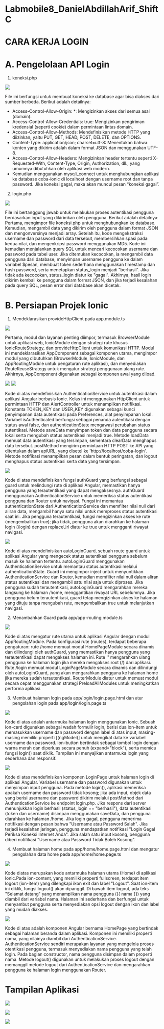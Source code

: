 # Labmobile8_DanielAbdillahArif_ShiftC
# CARA KERJA LOGIN

# A. Pengelolaan API Login

1. koneksi.php

![](Screenshot(270).png)

File ini berfungsi untuk membuat koneksi ke database agar bisa diakses dari sumber berbeda. Berikut adalah detailnya:
- Access-Control-Allow-Origin: *: Mengizinkan akses dari semua asal (domain).
- Access-Control-Allow-Credentials: true: Mengizinkan pengiriman kredensial (seperti cookie) dalam permintaan lintas domain.
- Access-Control-Allow-Methods: Mendefinisikan metode HTTP yang diizinkan, yaitu PUT, GET, HEAD, POST, DELETE, dan OPTIONS.
- Content-Type: application/json; charset=utf-8: Menentukan bahwa konten yang dikirim adalah dalam format JSON dan menggunakan UTF-8.
- Access-Control-Allow-Headers: Mengizinkan header tertentu seperti X-Requested-With, Content-Type, Origin, Authorization, dll., yang umumnya dibutuhkan oleh aplikasi web modern.
- Kemudian menggunakan mysqli_connect untuk menghubungkan aplikasi ke database coba-ionic di localhost dengan username root dan tanpa password. Jika koneksi gagal, maka akan muncul pesan “koneksi gagal”.

2. login.php

![](Screenshot(271).png)

File ini bertanggung jawab untuk melakukan proses autentikasi pengguna berdasarkan input yang dikirimkan oleh pengguna. Berikut adalah detailnya:
Pertama, mengimpor file koneksi.php untuk menghubungkan ke database. Kemudian, mengambil data yang dikirim oleh pengguna dalam format JSON dan mengonversinya menjadi array. Setelah itu, kode mengekstraksi username dan password dari data tersebut, membersihkan spasi pada kedua nilai, dan mengenkripsi password menggunakan MD5. Kode ini kemudian menjalankan query SQL untuk mencari kecocokan username dan password pada tabel user. Jika ditemukan kecocokan, ia mengambil data pengguna dari database, menyimpan username pengguna ke dalam variabel $pesan, membuat token sederhana menggunakan timestamp dan hash password, serta menetapkan status_login menjadi "berhasil". Jika tidak ada kecocokan, status_login diatur ke "gagal". Akhirnya, hasil login dikirim kembali ke pengguna dalam format JSON, dan jika terjadi kesalahan pada query SQL, pesan error dari database akan dicetak.

# B. Persiapan Projek Ionic

1. Mendeklarasikan provideHttpClient pada app.module.ts

![](Screenshot(272).png)

Pertama, modul dan layanan penting diimpor, termasuk BrowserModule untuk aplikasi web, IonicModule dengan strategi rute khusus IonicRouteStrategy, dan provideHttpClient untuk komunikasi HTTP. Modul ini mendeklarasikan AppComponent sebagai komponen utama, mengimpor modul yang dibutuhkan (BrowserModule, IonicModule, dan AppRoutingModule untuk pengaturan rute aplikasi), dan menyediakan RouteReuseStrategy untuk mengatur strategi penggunaan ulang rute. Akhirnya, AppComponent digunakan sebagai komponen awal yang diload.

![](Screenshot(273).png)
![](Screenshot(274).png)

Kode di atas mendefinisikan AuthenticationService untuk autentikasi dalam aplikasi Angular berbasis Ionic. Kelas ini menggunakan HttpClient untuk permintaan HTTP dan AlertController untuk menampilkan notifikasi. Konstanta TOKEN_KEY dan USER_KEY digunakan sebagai kunci penyimpanan data autentikasi pada Preferences, alat penyimpanan lokal. Variabel isAuthenticated berfungsi sebagai penanda autentikasi dengan status awal false, dan authenticationState mengawasi perubahan status autentikasi. Metode saveData menyimpan token dan data pengguna secara lokal serta mengubah status autentikasi menjadi true. Metode loadData memuat data autentikasi yang tersimpan, sementara clearData menghapus data tersebut. postMethod mengirim permintaan HTTP POST ke API yang ditentukan dalam apiURL, yang disetel ke 'http://localhost/coba-login'. Metode notifikasi menampilkan pesan dalam bentuk peringatan, dan logout menghapus status autentikasi serta data yang tersimpan.

![](Screenshot(275).png)

Kode di atas mendefinisikan fungsi authGuard yang berfungsi sebagai guard untuk melindungi rute di aplikasi Angular, memastikan hanya pengguna yang terautentikasi yang dapat mengaksesnya. authGuard menggunakan AuthenticationService untuk memeriksa status autentikasi pengguna dan Router untuk navigasi. Fungsi ini memantau authenticationState dari AuthenticationService dan memfilter nilai null dari aliran data, mengambil hanya satu nilai untuk memproses status autentikasi saat ini. Jika pengguna terautentikasi, fungsi mengizinkan akses ke rute (mengembalikan true); jika tidak, pengguna akan diarahkan ke halaman login (/login) dengan replaceUrl diatur ke true untuk mengganti riwayat navigasi.

![](Screenshot(276).png)

Kode di atas mendefinisikan autoLoginGuard, sebuah route guard untuk aplikasi Angular yang mengecek status autentikasi pengguna sebelum masuk ke halaman tertentu. autoLoginGuard menggunakan AuthenticationService untuk memantau status autentikasi melalui authenticationState. Guard ini mengimpor inject untuk menyuntikkan AuthenticationService dan Router, kemudian memfilter nilai null dalam aliran status autentikasi dan mengambil satu nilai saja untuk diproses. Jika pengguna sudah terautentikasi, autoLoginGuard mengarahkan mereka langsung ke halaman /home, menggantikan riwayat URL sebelumnya. Jika pengguna belum terautentikasi, guard tetap mengizinkan akses ke halaman yang dituju tanpa mengubah rute, mengembalikan true untuk melanjutkan navigasi.

2. Menambahkan Guard pada app/app-routing.module.ts

![](Screenshot(277).png)

Kode di atas mengatur rute utama untuk aplikasi Angular dengan modul AppRoutingModule. Pada konfigurasi rute (routes), terdapat beberapa pengaturan: rute /home memuat modul HomePageModule secara dinamis dan dilindungi oleh authGuard, yang memastikan hanya pengguna yang terautentikasi dapat mengakses halaman ini. Rute '' mengarahkan ulang pengguna ke halaman login jika mereka mengakses root (/) dari aplikasi. Rute /login memuat modul LoginPageModule secara dinamis dan dilindungi oleh autoLoginGuard, yang akan mengarahkan pengguna ke halaman home jika mereka sudah terautentikasi. RouterModule diatur untuk memuat modul secara cepat menggunakan strategi PreloadAllModules untuk meningkatkan performa aplikasi.

3. Membuat halaman login pada app/login/login.page.html dan atur pengolahan login pada app/login/login.page.ts

![](Screenshot(278).png)

Kode di atas adalah antarmuka halaman login menggunakan Ionic. Sebuah ion-card digunakan sebagai wadah formulir login, berisi dua ion-item untuk memasukkan username dan password dengan label di atas input, masing-masing memiliki properti [(ngModel)] untuk mengikat data ke variabel username dan password. ion-button bertindak sebagai tombol login dengan warna merah dan diperluas secara penuh (expand="block"), serta memicu fungsi login() saat diklik. Tampilan ini menyajikan antarmuka login yang sederhana dan responsif.

![](Screenshot(279).png)

Kode di atas mendefinisikan komponen LoginPage untuk halaman login di aplikasi Angular. Variabel username dan password digunakan untuk menyimpan input pengguna. Pada metode login(), aplikasi memeriksa apakah username dan password tidak kosong; jika ada input, objek data yang berisi username dan password dikirim melalui postMethod dari AuthenticationService ke endpoint login.php. Jika respons dari server menunjukkan login berhasil (status_login == "berhasil"), data autentikasi (token dan username) disimpan menggunakan saveData, dan pengguna diarahkan ke halaman /home. Jika login gagal, pengguna menerima notifikasi dengan pesan bahwa "Username atau Password Salah". Jika terjadi kesalahan jaringan, pengguna mendapatkan notifikasi "Login Gagal Periksa Koneksi Internet Anda". Jika salah satu input kosong, pengguna diberi notifikasi "Username atau Password Tidak Boleh Kosong".

4. Membuat halaman home pada app/home/home.page.html dan mengatur pengolahan data home pada app/home/home.page.ts

![](Screenshot(280).png)

Kode diatas merupakan kode antarmuka halaman utama (Home) di aplikasi Ionic.Pada ion-content, yang memiliki properti fullscreen, terdapat item logout (ion-item) yang dilengkapi ikon exit dan label "Logout". Saat ion-item ini diklik, fungsi logout() akan dipanggil. Di bawah item logout, ada teks "Selamat datang" yang menampilkan nama pengguna ({{ nama }}) yang diambil dari variabel nama. Halaman ini sederhana dan berfungsi untuk menyambut pengguna serta menyediakan opsi logout dengan ikon dan label yang mudah diakses.

![](Screenshot(281).png)

Kode di atas adalah komponen Angular bernama HomePage yang bertindak sebagai halaman beranda dalam aplikasi. Komponen ini memiliki properti nama, yang nilainya diambil dari AuthenticationService. AuthenticationService sendiri merupakan layanan yang mengelola proses otentikasi pengguna, termasuk menyediakan nama pengguna yang telah login. Pada bagian constructor, nama pengguna disimpan dalam properti nama. Metode logout() digunakan untuk melakukan proses logout dengan memanggil metode logout dari AuthenticationService dan mengarahkan pengguna ke halaman login menggunakan Router.

# Tampilan Aplikasi

![](Screenshot(269).png)

![](Screenshot(268).png)

![](Screenshot(267).png)